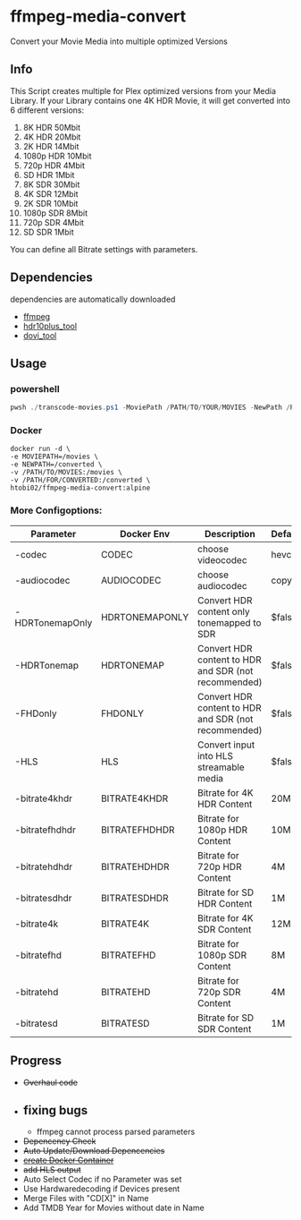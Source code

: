 # ffmpeg-media-convert
 Convert your Movie Media into multiple optimized Versions <br>

## Info
This Script creates multiple for Plex optimized versions from your Media Library.
If your Library contains one 4K HDR Movie, it will get converted into 6 different versions:
1. 8K HDR 50Mbit
2. 4K HDR 20Mbit
3. 2K HDR 14Mbit
4. 1080p HDR 10Mbit
5. 720p HDR 4Mbit
6. SD HDR 1Mbit
7. 8K SDR 30Mbit
8. 4K SDR 12Mbit
9. 2K SDR 10Mbit
10. 1080p SDR 8Mbit
11. 720p SDR 4Mbit
12. SD SDR 1Mbit

You can define all Bitrate settings with parameters. 

## Dependencies
dependencies are automatically downloaded
- [ffmpeg](https://ffmpeg.org)
- [hdr10plus_tool](https://github.com/quietvoid/hdr10plus_tool/releases/latest)
- [dovi_tool](https://github.com/quietvoid/dovi_tool/releases/latest)

## Usage
### powershell
```powershell
pwsh ./transcode-movies.ps1 -MoviePath /PATH/TO/YOUR/MOVIES -NewPath /PATH/FOR/CONVERTED
```
### Docker
```docker
docker run -d \
-e MOVIEPATH=/movies \
-e NEWPATH=/converted \
-v /PATH/TO/MOVIES:/movies \
-v /PATH/FOR/CONVERTED:/converted \
htobi02/ffmpeg-media-convert:alpine
```

### More Configoptions:
Parameter|Docker Env|Description|Default
|---|---|---|---|
-codec|CODEC|choose videocodec|hevc
-audiocodec|AUDIOCODEC|choose audiocodec|copy
-HDRTonemapOnly|HDRTONEMAPONLY|Convert HDR content only tonemapped to SDR|$false
-HDRTonemap|HDRTONEMAP|Convert HDR content to HDR and SDR (not recommended)|$false
-FHDonly|FHDONLY|Convert HDR content to HDR and SDR (not recommended)|$false
-HLS|HLS|Convert input into HLS streamable media|$false
-bitrate4khdr|BITRATE4KHDR|Bitrate for 4K HDR Content|20M
-bitratefhdhdr|BITRATEFHDHDR|Bitrate for 1080p HDR Content|10M
-bitratehdhdr|BITRATEHDHDR|Bitrate for 720p HDR Content|4M
-bitratesdhdr|BITRATESDHDR|Bitrate for SD HDR Content|1M
-bitrate4k|BITRATE4K|Bitrate for 4K SDR Content|12M
-bitratefhd|BITRATEFHD|Bitrate for 1080p SDR Content|8M
-bitratehd|BITRATEHD|Bitrate for 720p SDR Content|4M
-bitratesd|BITRATESD|Bitrate for SD SDR Content|1M

## Progress
- ~~Overhaul code~~
- fixing bugs
    -
    - ffmpeg cannot process parsed parameters
- ~~Depencency Check~~
- ~~Auto Update/Download Depencencies~~
- ~~[create Docker Container](https://hub.docker.com/r/htobi02/ffmpeg-media-convert)~~
- ~~add HLS output~~
- Auto Select Codec if no Parameter was set
- Use Hardwaredecoding if Devices present
- Merge Files with "CD[X]" in Name
- Add TMDB Year for Movies without date in Name